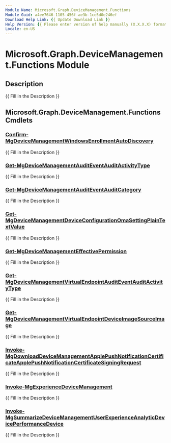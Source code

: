 ```yaml
---
Module Name: Microsoft.Graph.DeviceManagement.Functions
Module Guid: a4ee7646-1105-456f-ae3b-1ce5d0e246ef
Download Help Link: {{ Update Download Link }}
Help Version: {{ Please enter version of help manually (X.X.X.X) format }}
Locale: en-US
---
```


# Microsoft.Graph.DeviceManagement.Functions Module
## Description
{{ Fill in the Description }}

## Microsoft.Graph.DeviceManagement.Functions Cmdlets
### [Confirm-MgDeviceManagementWindowsEnrollmentAutoDiscovery](Confirm-MgDeviceManagementWindowsEnrollmentAutoDiscovery.md)
{{ Fill in the Description }}

### [Get-MgDeviceManagementAuditEventAuditActivityType](Get-MgDeviceManagementAuditEventAuditActivityType.md)
{{ Fill in the Description }}

### [Get-MgDeviceManagementAuditEventAuditCategory](Get-MgDeviceManagementAuditEventAuditCategory.md)
{{ Fill in the Description }}

### [Get-MgDeviceManagementDeviceConfigurationOmaSettingPlainTextValue](Get-MgDeviceManagementDeviceConfigurationOmaSettingPlainTextValue.md)
{{ Fill in the Description }}

### [Get-MgDeviceManagementEffectivePermission](Get-MgDeviceManagementEffectivePermission.md)
{{ Fill in the Description }}

### [Get-MgDeviceManagementVirtualEndpointAuditEventAuditActivityType](Get-MgDeviceManagementVirtualEndpointAuditEventAuditActivityType.md)
{{ Fill in the Description }}

### [Get-MgDeviceManagementVirtualEndpointDeviceImageSourceImage](Get-MgDeviceManagementVirtualEndpointDeviceImageSourceImage.md)
{{ Fill in the Description }}

### [Invoke-MgDownloadDeviceManagementApplePushNotificationCertificateApplePushNotificationCertificateSigningRequest](Invoke-MgDownloadDeviceManagementApplePushNotificationCertificateApplePushNotificationCertificateSigningRequest.md)
{{ Fill in the Description }}

### [Invoke-MgExperienceDeviceManagement](Invoke-MgExperienceDeviceManagement.md)
{{ Fill in the Description }}

### [Invoke-MgSummarizeDeviceManagementUserExperienceAnalyticDevicePerformanceDevice](Invoke-MgSummarizeDeviceManagementUserExperienceAnalyticDevicePerformanceDevice.md)
{{ Fill in the Description }}


